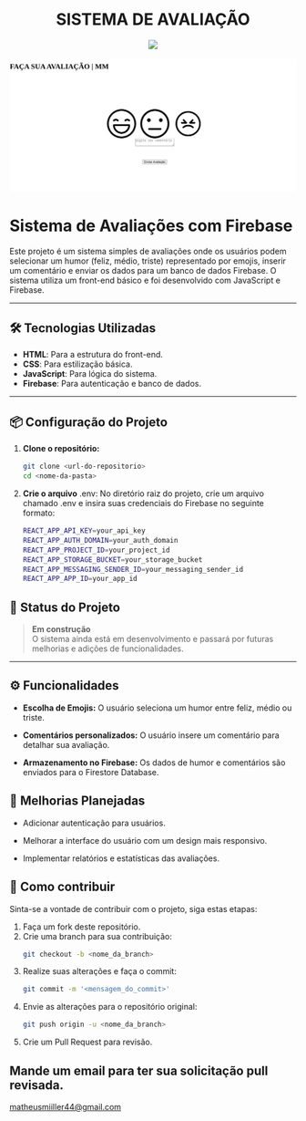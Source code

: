 <h1 align="center">SISTEMA DE AVALIAÇÃO</h1>
<p align="center">

<img loading="lazy" src="http://img.shields.io/static/v1?label=STATUS&message=EM%20DESENVOLVIMENTO&color=GREEN&style=for-the-badge"/>
</p>

<img src="assets/img/banner.png">

# Sistema de Avaliações com Firebase

Este projeto é um sistema simples de avaliações onde os usuários podem selecionar um humor (feliz, médio, triste) representado por emojis, inserir um comentário e enviar os dados para um banco de dados Firebase. O sistema utiliza um front-end básico e foi desenvolvido com JavaScript e Firebase.

---

## 🛠️ Tecnologias Utilizadas
- **HTML**: Para a estrutura do front-end.
- **CSS**: Para estilização básica.
- **JavaScript**: Para lógica do sistema.
- **Firebase**: Para autenticação e banco de dados.

---

## 📦 Configuração do Projeto

1. **Clone o repositório:**
   ```bash
   git clone <url-do-repositorio>
   cd <nome-da-pasta>

2. **Crie o arquivo** .env: No diretório raiz do projeto, crie um arquivo chamado .env e insira suas credenciais do Firebase no seguinte formato:
    ```bash
    REACT_APP_API_KEY=your_api_key
    REACT_APP_AUTH_DOMAIN=your_auth_domain
    REACT_APP_PROJECT_ID=your_project_id
    REACT_APP_STORAGE_BUCKET=your_storage_bucket
    REACT_APP_MESSAGING_SENDER_ID=your_messaging_sender_id
    REACT_APP_APP_ID=your_app_id

## 🚀 Status do Projeto
> **Em construção**  
O sistema ainda está em desenvolvimento e passará por futuras melhorias e adições de funcionalidades.

---

## ⚙️ Funcionalidades
- **Escolha de Emojis:** O usuário seleciona um humor entre feliz, médio ou triste.

- **Comentários personalizados:** O usuário insere um comentário para detalhar sua avaliação.

- **Armazenamento no Firebase:** Os dados de humor e comentários são enviados para o Firestore Database.

## 🔨 Melhorias Planejadas
- Adicionar autenticação para usuários.

- Melhorar a interface do usuário com um design mais responsivo.

- Implementar relatórios e estatísticas das avaliações.

## 🤝 Como contribuir 

Sinta-se a vontade de contribuir com o projeto, siga estas etapas:

1. Faça um fork deste repositório.
2. Crie uma branch para sua contribuição:
   ```bash
   git checkout -b <nome_da_branch>
3. Realize suas alterações e faça o commit:
   ```bash
   git commit -m '<mensagem_do_commit>'
4. Envie as alterações para o repositório original:
   ```bash
   git push origin -u <nome_da_branch>
5. Crie um Pull Request para revisão.

## Mande um email para ter sua solicitação pull revisada. 

matheusmiiller44@gmail.com